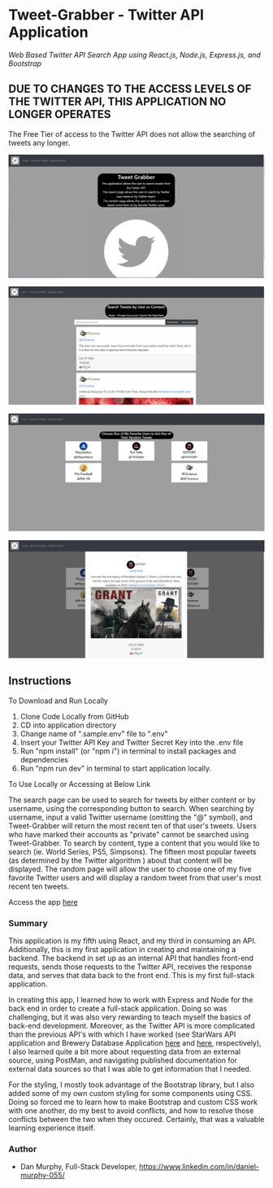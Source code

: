# Tweet-Grabber - Twitter API Application

_Web Based Twitter API Search App using React.js, Node.js, Express.js, and Bootstrap_

## DUE TO CHANGES TO THE ACCESS LEVELS OF THE TWITTER API, THIS APPLICATION NO LONGER OPERATES

The Free Tier of access to the Twitter API does not allow the searching of tweets any longer. 


![Home-Page ScreenShot](https://github.com/danielmurphy1/twitter-api-app/blob/main/client/src/images/twitter.jpg)

![Search-Page ScreenShot](https://github.com/danielmurphy1/twitter-api-app/blob/main/client/src/images/searchJPG.JPG)

![Random-Page ScreenShot](https://github.com/danielmurphy1/twitter-api-app/blob/main/client/src/images/random.JPG)

![Random-Tweet ScreenShot](https://github.com/danielmurphy1/twitter-api-app/blob/main/client/src/images/randomtweetJPG.JPG)


## Instructions

To Download and Run Locally

1. Clone Code Locally from GitHub
2. CD into application directory
3. Change name of ".sample.env" file to ".env"
4. Insert your Twitter API Key and Twitter Secret Key into the .env file
5. Run "npm install" (or "npm i") in terminal to install packages and dependencies
6. Run "npm run dev" in terminal to start application locally. 

To Use Locally or Accessing at Below Link

The search page can be used to search for tweets by either content or by username, using the corresponding button to search. When searching by username, input a valid Twitter username (omitting the "@" symbol), and Tweet-Grabber will return the most recent ten of that user's tweets. Users who have marked their accounts as "private" cannot be searched using Tweet-Grabber. To search by content, type a content that you would like to search (ie. World Series, PS5, Simpsons). The fifteen most popular tweets (as determined by the Twitter algorithm ) about that content will be displayed. The random page will allow the user to choose one of my five favorite Twitter users and will display a random tweet from that user's most recent ten tweets. 


Access the app [here](https://mighty-reaches-83026.herokuapp.com/)

### Summary

This application is my fifth using React, and my third in consuming an API. Additionally, this is my first application in creating and maintaining a backend. The backend in set up as an internal API that handles front-end requests, sends those requests to the Twitter API, receives the response data, and serves that data back to the front end. This is my first full-stack application. 

In creating this app, I learned how to work with Express and Node for the back end in order to create a full-stack application. Doing so was challenging, but it was also very rewarding to teach myself the basics of back-end development. Moreover, as the Twitter API is more complicated than the previous API's with which I have worked (see StarWars API application and Brewery Database Application [here](https://github.com/danielmurphy1/star-wars-api) and [here](https://github.com/danielmurphy1/brewery-database-app), respectively), I also learned quite a bit more about requesting data from an external source, using PostMan, and navigating published documentation for external data sources so that I was able to get information that I needed. 

For the styling, I mostly took advantage of the Bootstrap library, but I also added some of my own custom styling for some components using CSS. Doing so forced me to learn how to make Bootstrap and custom CSS work with one another, do my best to avoid conflicts, and how to resolve those conflicts between the two when they occured. Certainly, that was a valuable learning experience itself.

### Author

- Dan Murphy, Full-Stack Developer, https://www.linkedin.com/in/daniel-murphy-055/